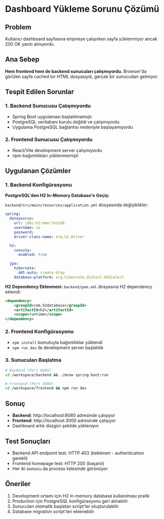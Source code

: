 # Dashboard Yükleme Sorunu Çözümü

## Problem
Kullanıcı dashboard sayfasına erişmeye çalışırken sayfa yüklenmiyor ancak 200 OK yanıtı alınıyordu.

## Ana Sebep
**Hem frontend hem de backend sunucuları çalışmıyordu.** Browser'da görülen sayfa cached bir HTML dosyasıydı, gerçek bir sunucudan gelmiyor.

## Tespit Edilen Sorunlar

### 1. Backend Sunucusu Çalışmıyordu
- Spring Boot uygulaması başlatılmamıştı
- PostgreSQL veritabanı kurulu değildi ve çalışmıyordu
- Uygulama PostgreSQL bağlantısı nedeniyle başlayamıyordu

### 2. Frontend Sunucusu Çalışmıyordu
- React/Vite development server çalışmıyordu
- npm bağımlılıkları yüklenmemişti

## Uygulanan Çözümler

### 1. Backend Konfigürasyonu
**PostgreSQL'den H2 In-Memory Database'e Geçiş:**

`backend/src/main/resources/application.yml` dosyasında değişiklikler:
```yaml
spring:
  datasource:
    url: jdbc:h2:mem:testdb
    username: sa
    password: 
    driver-class-name: org.h2.Driver

  h2:
    console:
      enabled: true

  jpa:
    hibernate:
      ddl-auto: create-drop
    database-platform: org.hibernate.dialect.H2Dialect
```

**H2 Dependency Eklenmesi:**
`backend/pom.xml` dosyasına H2 dependency eklendi:
```xml
<dependency>
    <groupId>com.h2database</groupId>
    <artifactId>h2</artifactId>
    <scope>runtime</scope>
</dependency>
```

### 2. Frontend Konfigürasyonu
- `npm install` komutuyla bağımlılıklar yüklendi
- `npm run dev` ile development server başlatıldı

### 3. Sunucuları Başlatma
```bash
# Backend (Port 8080)
cd /workspace/backend && ./mvnw spring-boot:run

# Frontend (Port 3000) 
cd /workspace/frontend && npm run dev
```

## Sonuç
- **Backend**: http://localhost:8080 adresinde çalışıyor
- **Frontend**: http://localhost:3000 adresinde çalışıyor
- Dashboard artık düzgün şekilde yükleniyor

## Test Sonuçları
- Backend API endpoint test: HTTP 403 (beklenen - authentication gerekli)
- Frontend homepage test: HTTP 200 (başarılı)
- Her iki sunucu da process listesinde görünüyor

## Öneriler
1. Development ortamı için H2 in-memory database kullanılması pratik
2. Production için PostgreSQL konfigürasyonu geri alınabilir
3. Sunucuları otomatik başlatan script'ler oluşturulabilir
4. Database migration script'leri eklenebilir